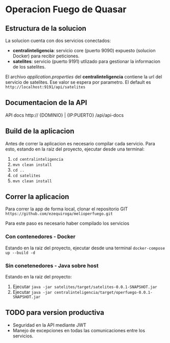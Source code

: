 # Operacion Fuego de Quasar

## Estructura de la solucion

La solucion cuenta con dos servicios conectados:

- **centralinteligencia**: servicio core (puerto 9090) expuesto (solucion Docker) para recibir peticiones.
- **satelites**: servicio (puerto 9191) utlizado para gestionar la informacion de los satelites.

El archivo *application.properties* del **centralinteligencia** contiene la url del servicio de satelites. Ese valor se espera por parametro. El default es `http://localhost:9191/api/satelites`

## Documentacion de la API

API docs http:// \{DOMINIO\} | \{IP:PUERTO\} /api/api-docs

## Build de la aplicacion

Antes de correr la aplicacion es necesario compilar cada servicio. Para esto, estando en la raiz del proyecto, ejecutar desde una terminal:
1. `cd centralinteligencia`
2. `mvn clean install`
3. `cd ..`
4. `cd satelites`
5. `mvn clean install`

## Correr la aplicacion

Para correr la app de forma local, clonar el repositorio GIT `https://github.com/ezequiroga/melioperfuego.git`

Para este paso es necesario haber compilado los servicios

### Con contenedores - Docker

Estando en la raiz del proyecto, ejecutar desde una terminal `docker-compose up --build -d`

### Sin conetenedores - Java sobre host

Estando en la raiz del proyecto:
1. Ejecutar `java -jar satelites/target/satelites-0.0.1-SNAPSHOT.jar`
2. Ejecutar `java -jar centralinteligencia/target/operfuego-0.0.1-SNAPSHOT.jar`

## TODO para version productiva
- Seguridad en la API mediante JWT
- Manejo de excepciones en todas las comunicaciones entre los servicios.